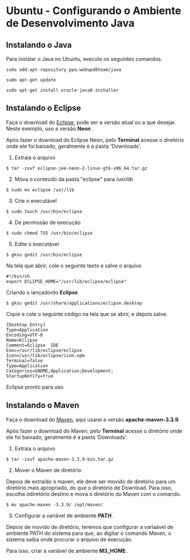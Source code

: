# Ubuntu -  Configurando o Ambiente de Desenvolvimento Java

## Instalando o Java

<p> Para instalar o Java no Ubuntu, execute os seguintes comandos.</p>

```
sudo add-apt-repository ppa:webupd8team/java 

sudo apt-get update

sudo apt-get install oracle-java8-installer
```

## Instalando o Eclipse

Faça o download do [Eclipse](https://www.eclipse.org), pode ser a versão atual ou a que desejar. Neste exemplo, uso a versão <strong> Neon </strong>.

Após fazer o download do Eclipse Neon, pelo <strong>Terminal</strong> acesse o diretório onde ele foi baixado, geralmente é a pasta 'Downloads'.

1. Extraia o arquivo

```shell
$ tar -zxvf eclipse-jee-neon-2-linux-gtk-x86_64.tar.gz
```

2. Mova o conteúdo da pasta "eclipse" para <i>/usr/lib</i>

```shell
$ sudo mv eclipse /usr/lib
```
3. Crie o executável

```shell
$ sudo touch /usr/bin/eclipse
```
4. De permissão de execução

```shell
$ sudo chmod 755 /usr/bin/eclipse
```

5. Edite o executável

```shell
$ gksu gedit /usr/bin/eclipse
```

Na tela que abrir, cole o seguinte texto e salve o arquivo

```shell
#!/bin/sh
export ECLIPSE_HOME="/usr/lib/eclipse/eclipse"
```

Criando o lançadordo <strong>Eclipse</strong>

```shell
$ gksu gedit /usr/share/applications/eclipse.desktop 
```

Copie e cole o seguinte código na tela que se abrir, e depois salve.

```shell
[Desktop Entry]
Type=Application
Encoding=UTF-8
Name=Eclipse
Comment=Eclipse  IDE
Exec=/usr/lib/eclipse/eclipse
Icon=/usr/lib/eclipse/icon.xpm
Terminal=false
Type=Application
Categories=GNOME;Application;Development;
StartupNotify=true
```

Eclipse pronto para uso.


## Instalando o Maven

Faça o download do [Maven](https://maven.apache.org/download.cgi), aqui usarei a versão <strong>apache-maven-3.3.9</strong>.

Após fazer o download do Maven, pelo <strong>Terminal</strong> acesse o diretório onde ele foi baixado, geralmente é a pasta 'Downloads'.

1. Extraia o  arquivo

```shell
$ tar -zxvf apache-maven-3.3.9-bin.tar.gz
```

2. Mover o Maven de diretório 

Depois de extraído o maven, ele deve ser movido de diretório para um diretório mais apropriado, do que o diretório de Download. Para isso, escolha odiretório destino e mova o diretório do Maven com o comando.

```shell
$ mv apache-maven -3.3.9/ /opt/maven/
```

3. Configurar a variável de ambiente <strong>PATH</strong>.

Depois de movido de diretório, teremos que configurar a variaável de ambiente  PATH do sistema para que, ao digitar o comando Maven, o sistema saiba onde procurar o arquivo de execução.

Para isso, criar a variávei de ambiente <strong> M3_HOME </strong>.
